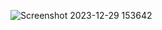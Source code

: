 ![Screenshot 2023-12-29 153642](https://github.com/blqies20/149_RestAPI/assets/115076099/d1810449-84e3-426d-9192-9ffa2b3b7abe)
